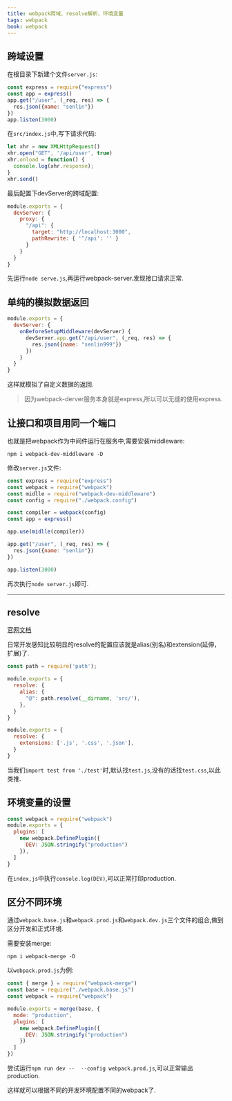 ```yaml
---
title: webpack跨域、resolve解析、环境变量
tags: webpack
book: webpack
---
```

## 跨域设置

在根目录下新建个文件`server.js`:

```js
const express = require("express")
const app = express()
app.get("/user", (_req, res) => {
  res.json({name: "senlin"})
})
app.listen(3000)
```

在`src/index.js`中,写下请求代码:

```js
let xhr = new XMLHttpRequest()
xhr.open("GET", '/api/user', true)
xhr.onload = function() {
  console.log(xhr.response);
}
xhr.send()
```

最后配置下devServer的跨域配置:

```js
module.exports = {
  devServer: {
    proxy: {
      "/api": {
        target: "http://localhost:3000",
        pathRewrite: { '^/api': '' }
      }
    }
  }
}
```

先运行`node serve.js`,再运行webpack-server.发现接口请求正常.

## 单纯的模拟数据返回

```js
module.exports = {
  devServer: {
    onBeforeSetupMiddleware(devServer) {
      devServer.app.get("/api/user", (_req, res) => {
        res.json({name: "senlin999"})
      })
    }
  }
}
```

这样就模拟了自定义数据的返回.

>因为webpack-derver服务本身就是express,所以可以无缝的使用express.  

## 让接口和项目用同一个端口

也就是把webpack作为中间件运行在服务中,需要安装middleware:

```shell
npm i webpack-dev-middleware -D
```

修改`server.js`文件:

```js
const express = require("express")
const webpack = require("webpack")
const midlle = require("webpack-dev-middleware")
const config = require("./webpack.config")

const compiler = webpack(config)
const app = express()

app.use(midlle(compiler))

app.get("/user", (_req, res) => {
  res.json({name: "senlin"})
})

app.listen(3000)
```

再次执行`node server.js`即可.

---

## resolve

[官网文档](https://webpack.docschina.org/configuration/resolve/#resolve)

日常开发感知比较明显的resolve的配置应该就是alias(别名)和extension(延伸，扩展)了.

```js
const path = require('path');

module.exports = {
  resolve: {
    alias: {
      "@": path.resolve(__dirname, 'src/'),
    },
  }
}
```

```js
module.exports = {
  resolve: {
    extensions: ['.js', '.css', '.json'],
  }
}
```

当我们`import test from './test'`时,默认找`test.js`,没有的话找`test.css`,以此类推.

## 环境变量的设置

```js
const webpack = require("webpack")
module.exports = {
  plugins: [
    new webpack.DefinePlugin({
      DEV: JSON.stringify("production")
    }),
  ]
}
```

在`index,js`中执行`console.log(DEV)`,可以正常打印production.

## 区分不同环境

通过`webpack.base.js`和`webpack.prod.js`和`webpack.dev.js`三个文件的组合,做到区分开发和正式环境.

需要安装merge:

```shell
npm i webpack-merge -D
```

以`webpack.prod.js`为例:

```js
const { merge } = require("webpack-merge")
const base = require("./webpack.base.js")
const webpack = require("webpack")

module.exports = merge(base, {
  mode: "production",
  plugins: [
    new webpack.DefinePlugin({
      DEV: JSON.stringify("production")
    })
  ]
})
```

尝试运行`npm run dev --  --config webpack.prod.js`,可以正常输出production.

这样就可以根据不同的开发环境配置不同的webpack了.